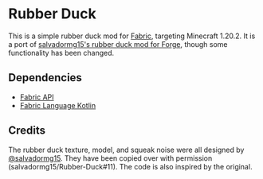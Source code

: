 # Rubber Duck

This is a simple rubber duck mod for [Fabric](https://fabricmc.net/), targeting Minecraft 1.20.2. It is a port of [salvadormg15's rubber duck mod for Forge](https://github.com/salvadormg15/Rubber-Duck), though some functionality has been changed. 

## Dependencies

- [Fabric API](https://modrinth.com/mod/fabric-api)
- [Fabric Language Kotlin](https://modrinth.com/mod/fabric-language-kotlin)

## Credits

The rubber duck texture, model, and squeak noise were all designed by [@salvadormg15](https://github.com/salvadormg15). They have been copied over with permission (salvadormg15/Rubber-Duck#11). The code is also inspired by the original.
